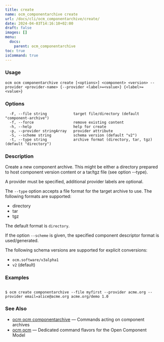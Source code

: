 ```yaml
---
title: create
name: ocm_componentarchive create
url: /docs/cli/ocm_componentarchive/create/
date: 2024-04-03T14:16:10+02:00
draft: false
images: []
menu:
  docs:
    parent: ocm_componentarchive
toc: true
isCommand: true
---
```

### Usage

```
ocm ocm componentarchive create [<options>] <component> <version> --provider <provider-name> {--provider <label>=<value>} {<label>=<value>}
```

### Options

```
  -F, --file string            target file/directory (default "component-archive")
  -f, --force                  remove existing content
  -h, --help                   help for create
  -p, --provider stringArray   provider attribute
  -S, --scheme string          schema version (default "v2")
  -t, --type string            archive format (directory, tar, tgz) (default "directory")
```

### Description


Create a new component archive. This might be either a directory prepared
to host component version content or a tar/tgz file (see option --type).

A provider must be specified, additional provider labels are optional.


The <code>--type</code> option accepts a file format for the
target archive to use. The following formats are supported:
- directory
- tar
- tgz

The default format is <code>directory</code>.


If the option <code>--scheme</code> is given, the specified component descriptor format is used/generated.

The following schema versions are supported for explicit conversions:
  - <code>ocm.software/v3alpha1</code>
  - <code>v2</code> (default)


### Examples

```

$ ocm create componentarchive --file myfirst --provider acme.org --provider email=alice@acme.org acme.org/demo 1.0

```

### See Also

* [ocm ocm componentarchive](/docs/cli/cli/componentarchive)	 &mdash; Commands acting on component archives
* [ocm ocm](/docs/cli/cli)	 &mdash; Dedicated command flavors for the Open Component Model

